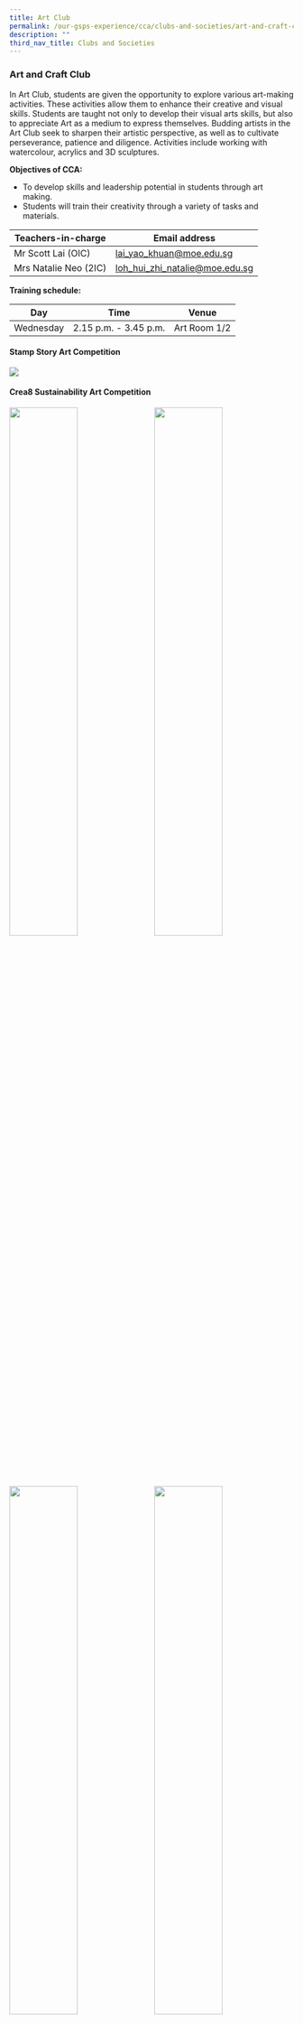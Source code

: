 ```yaml
---
title: Art Club
permalink: /our-gsps-experience/cca/clubs-and-societies/art-and-craft-club/
description: ""
third_nav_title: Clubs and Societies
---
```

### **Art and Craft Club**
In Art Club, students are given the opportunity to explore various art-making activities. These activities allow them to enhance their creative and visual skills. Students are taught not only to develop their visual arts skills, but also to appreciate Art as a medium to express themselves. Budding artists in the Art Club seek to sharpen their artistic perspective, as well as to cultivate perseverance, patience and diligence. Activities include working with watercolour, acrylics and 3D sculptures.

**Objectives of CCA:**

* To develop skills and leadership potential in students through art making.
* Students will train their creativity through a variety of tasks and materials.



| Teachers-in-charge | Email address | 
| -------- | -------- | 
|   Mr Scott Lai (OIC)   | lai_yao_khuan@moe.edu.sg   | 
|  Mrs Natalie Neo (2IC)    | loh_hui_zhi_natalie@moe.edu.sg |


**Training schedule:**

| Day | Time| Venue|
| -------- | -------- | -------- |
| Wednesday     | 2.15 p.m. - 3.45 p.m.     | Art Room 1/2     |




#### **Stamp Story Art Competition**

<img src="/images/artclub1.jpg" style="width:90% align=left">

#### **Crea8 Sustainability Art Competition**

<img src="/images/ac1.jpg" style="width:49%" align="left">
<img src="/images/ac2.jpg" style="width:49%" align="right">

<br clear="left">

<img src="/images/ac3.jpg" style="width:49%" align="left">
<img src="/images/ac4.jpg" style="width:49%" align="right">

<br clear="left">

#### **Mural Painting**

<img src="/images/artclub2.jpg" style="width:85%; margin-bottom:15px" align="left">

<img src="/images/artclub3.jpg" style="width:85%" align="left">

<br clear="left">

#### **Competitions**
\*The availability of competitions is dependent on external organizations.

Below are some of the external competitions that the students will be participating in.&nbsp;<br>
\- Singapore Youth Festival (Bi-Annual) 2023<br>
\- Stamp Story Art Competition 2023

The school also organizes internal art competitions that are open to all pupils.<br>
\- Earth Day Competition 2023<br>
\- National Day Art Competition 2023

#### **Pupils and teachers in action**

<img src="/images/ac9.jpg" style="width:85%; margin-bottom:15px" align="left">

<img src="/images/ac10.jpg" style="width:85%; margin-bottom:15px" align="left">
<img src="/images/ac11.jpg" style="width:85%; margin-bottom:15px" align="left">

<br clear="left">

<img src="/images/ac12.jpg" style="width:85%; margin-bottom:15px" align="left">

<img src="/images/ac13.jpg" style="width:85%;margin-bottom:15px" align="left">

<br clear="left">
<img src="images/Art Club/scottartclub1.jpg" style="width:85%;margin-bottom:15px" align="left">

<br clear="left">
<img src="images/Art Club/scottartclub3.jpg" style="width:85%;margin-bottom:15px" align="left">

<br clear="left">
<img src="images/Art Club/scottartclub4.jpg" style="width:85%;margin-bottom:15px" align="left">

<br clear="left">
<img src="images/Art Club/scottartclub5.jpg" style="width:85%;margin-bottom:15px" align="left">